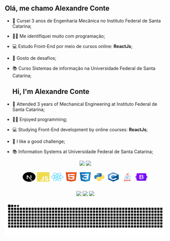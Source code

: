   ## Olá, me chamo Alexandre Conte
  
- 🎃 Cursei 3 anos de Engenharia Mecânica no Instituto Federal de Santa Catarina;
- 🧑‍💻 Me identifiquei muito com programação;
- 💻 Estudo Front-End por meio de cursos online: **ReactJs**;
- 🎯 Gosto de desafios;
- 📚 Curso Sistemas de informação na Universidade Federal de Santa Catarina;

  ## Hi, I'm Alexandre Conte
  
- 🎃 Attended 3 years of Mechanical Engineering at Instituto Federal de Santa Catarina;
- 🧑‍💻 Enjoyed programming;
- 💻 Studying Front-End development by online courses: **ReactJs**;
- 🎯 I like a good challenge;
- 📚 Information Systems at Universidade Federal de Santa Catarina;

<div align="center">
  <a href="https://github.com/AlexandreContee"></a>
  <img height="180em" src="https://github-readme-stats.vercel.app/api?username=AlexandreContee&show_icons=true&theme=dracula&include_all_commits=true&count_private=true">
  <img height="180em" src="https://github-readme-stats.vercel.app/api/top-langs/?username=AlexandreContee&layout=compact&langs_count=7&theme=dracula">
</div>

<div style="display: inline_block;" align="center"><br>
  <img align="center" height="30" width="40" src="https://raw.githubusercontent.com/devicons/devicon/master/icons/nextjs/nextjs-original.svg">
  <img align="center" height="30" width="40" src="https://raw.githubusercontent.com/devicons/devicon/master/icons/javascript/javascript-plain.svg">
  <img align="center" height="30" width="40" src="https://raw.githubusercontent.com/devicons/devicon/master/icons/react/react-original.svg">
  <img align="center" height="30" width="40" src="https://raw.githubusercontent.com/devicons/devicon/master/icons/html5/html5-original.svg">
  <img align="center" height="30" width="40" src="https://raw.githubusercontent.com/devicons/devicon/master/icons/css3/css3-original.svg">
  <img align="center" height="30" width="40" src="https://raw.githubusercontent.com/devicons/devicon/master/icons/python/python-original.svg">
  <img align="center" height="30" width="40" src="https://raw.githubusercontent.com/devicons/devicon/master/icons/c/c-original.svg">
  <img align="center" height="30" width="40" src="https://raw.githubusercontent.com/devicons/devicon/master/icons/java/java-original-wordmark.svg">
  <img align="center" height="30" width="40" src="https://raw.githubusercontent.com/devicons/devicon/master/icons/bootstrap/bootstrap-original.svg">
</div>

  ##

<div align="center"> 
  <a href = "mailto:alexandrecontee.dev@gmail.com"><img src="https://img.shields.io/badge/Gmail-D14836?style=for-the-badge&logo=gmail&logoColor=white" target="_blank"></a>
  <a href="https://www.linkedin.com/in/alexandreconteprog/" target="_blank"><img src="https://img.shields.io/badge/LinkedIn-0077B5?style=for-the-badge&logo=linkedin&logoColor=white" target="_blank"></a> 
  <a href="https://www.instagram.com/alexandrecontee/" target="_blank"><img src="https://img.shields.io/badge/Instagram-E4405F?style=for-the-badge&logo=instagram&logoColor=white" target="_blank"></a>
</div>

![Snake animation](https://github.com/AlexandreContee/AlexandreContee/blob/output/github-contribution-grid-snake.svg)
